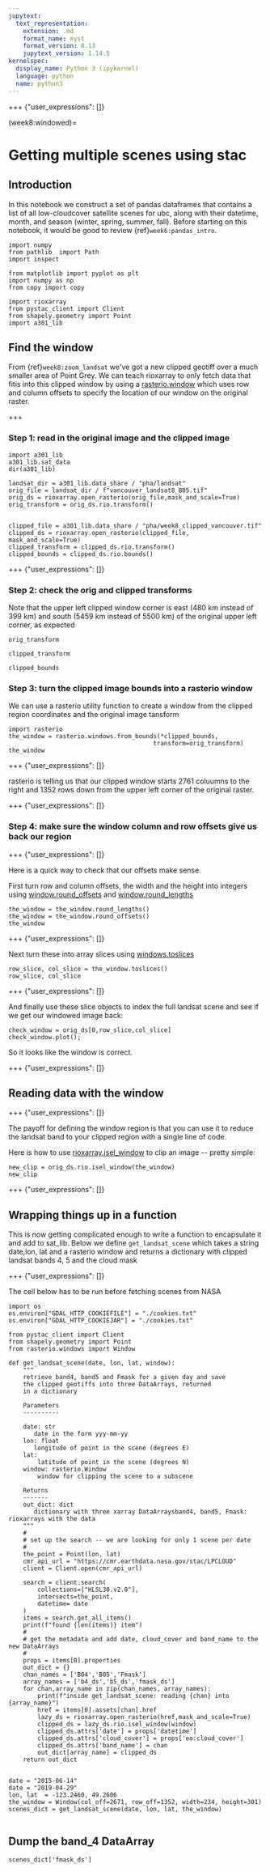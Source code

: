 ```yaml
---
jupytext:
  text_representation:
    extension: .md
    format_name: myst
    format_version: 0.13
    jupytext_version: 1.14.5
kernelspec:
  display_name: Python 3 (ipykernel)
  language: python
  name: python3
---
```


+++ {"user_expressions": []}

(week8:windowed)=
# Getting multiple scenes using stac

## Introduction

In this notebook we construct a set of pandas dataframes that contains a list
of all low-cloudcover satellite scenes for ubc, along with their datetime,
month, and season (winter, spring, summer, fall).  Before starting on this
notebook, it would be good to review {ref}`week6:pandas_intro`.

```{code-cell} ipython3
import numpy
from pathlib  import Path
import inspect

from matplotlib import pyplot as plt
import numpy as np
from copy import copy

import rioxarray
from pystac_client import Client
from shapely.geometry import Point
import a301_lib
```

## Find the window

From {ref}`week8:zoom_landsat` we've got a new clipped geotiff over a much smaller area of Point Grey.  We can teach rioxarray to only fetch data that fitis into this clipped
window by using a [rasterio.window](https://rasterio.readthedocs.io/en/latest/topics/windowed-rw.html) which uses row and column offsets to specify the location of our
window on the original raster.

+++

### Step 1: read in the original image and the clipped image

```{code-cell} ipython3
import a301_lib
a301_lib.sat_data
dir(a301_lib)
```

```{code-cell} ipython3
landsat_dir = a301_lib.data_share / "pha/landsat"
orig_file = landsat_dir / f"vancouver_landsat8_B05.tif"
orig_ds = rioxarray.open_rasterio(orig_file,mask_and_scale=True)
orig_transform = orig_ds.rio.transform()


clipped_file = a301_lib.data_share / "pha/week8_clipped_vancouver.tif"
clipped_ds = rioxarray.open_rasterio(clipped_file, mask_and_scale=True)
clipped_transform = clipped_ds.rio.transform()
clipped_bounds = clipped_ds.rio.bounds()
```

+++ {"user_expressions": []}

### Step 2: check the orig and clipped transforms

Note that the upper left clipped window corner is east (480 km  instead of 399 km)
and south (5459 km  instead of 5500 km) of the original upper left corner, as expected

```{code-cell} ipython3
orig_transform
```

```{code-cell} ipython3
clipped_transform
```

```{code-cell} ipython3
clipped_bounds
```

### Step 3: turn the clipped image bounds into a rasterio window

We can use a rasterio utility function to create a window from the clipped region coordinates
and the original image tansform

```{code-cell} ipython3
import rasterio
the_window = rasterio.windows.from_bounds(*clipped_bounds, 
                                        transform=orig_transform)
the_window
```

+++ {"user_expressions": []}

rasterio is telling us that our clipped window starts 2761 coluumns to the right
and 1352 rows down from the upper left corner of the original raster.

+++ {"user_expressions": []}

### Step 4: make sure the window column and row offsets give us back our region

+++ {"user_expressions": []}

Here is a quick way to check that our offsets make sense.

First turn row and column  offsets, the width and the height into integers using
[window.round_offsets](https://rasterio.readthedocs.io/en/latest/api/rasterio.windows.html#rasterio.windows.Window.round_offsets)
and [window.round_lengths](https://rasterio.readthedocs.io/en/latest/api/rasterio.windows.html#rasterio.windows.Window.round_lengths)

```{code-cell} ipython3
the_window = the_window.round_lengths()
the_window = the_window.round_offsets()
the_window
```

+++ {"user_expressions": []}

Next turn these into array slices using [windows.toslices](https://rasterio.readthedocs.io/en/latest/api/rasterio.windows.html#rasterio.windows.Window.toslices)

```{code-cell} ipython3
row_slice, col_slice = the_window.toslices()
row_slice, col_slice
```

+++ {"user_expressions": []}

And finally use these slice objects to index the full landsat scene and see if we get our windowed
image back:

```{code-cell} ipython3
check_window = orig_ds[0,row_slice,col_slice]
check_window.plot();
```

So it looks like the window is correct.

+++ {"user_expressions": []}

## Reading data with the window

+++ {"user_expressions": []}

The payoff for defining the window region is that you can use it to reduce the landsat band to your clipped region with a single line of code. 

Here is how to use [rioxarray.isel_window](https://corteva.github.io/rioxarray/html/rioxarray.html#rioxarray.rioxarray.XRasterBase.isel_window)
to clip an image -- pretty simple:

```{code-cell} ipython3
new_clip = orig_ds.rio.isel_window(the_window)
new_clip
```

+++ {"user_expressions": []}

## Wrapping things up in a function

This is now getting complicated enough to write a function to encapsulate it and add to sat_lib.
Below we define `get_landsat_scene` which takes a string date,lon, lat and a rasterio window
and returns a dictionary with clipped landsat bands 4, 5 and the cloud mask

+++ {"user_expressions": []}

The cell below has to be run before fetching scenes from NASA

```{code-cell} ipython3
import os
os.environ["GDAL_HTTP_COOKIEFILE"] = "./cookies.txt"
os.environ["GDAL_HTTP_COOKIEJAR"] = "./cookies.txt"
```

```{code-cell} ipython3
from pystac_client import Client
from shapely.geometry import Point
from rasterio.windows import Window

def get_landsat_scene(date, lon, lat, window):
    """
    retrieve band4, band5 and Fmask for a given day and save
    the clipped geotiffs into three DataArrays, returned
    in a dictionary
    
    Parameters
    ----------
    
    date: str
       date in the form yyy-mm-yy
    lon: float
       longitude of point in the scene (degrees E)
    lat: 
        latitude of point in the scene (degrees N)
    window: rasterio.Window
        window for clipping the scene to a subscene
  
    Returns
    -------
    out_dict: dict
       dictionary with three xarray DataArraysband4, band5, Fmask: rioxarrays with the data
    """
    #
    # set up the search -- we are looking for only 1 scene per date
    #
    the_point = Point(lon, lat)
    cmr_api_url = "https://cmr.earthdata.nasa.gov/stac/LPCLOUD"
    client = Client.open(cmr_api_url)
    
    search = client.search(
        collections=["HLSL30.v2.0"],
        intersects=the_point,
        datetime= date
    )
    items = search.get_all_items()
    print(f"found {len(items)} item")
    #
    # get the metadata and add date, cloud_cover and band_name to the new DataArrays
    #
    props = items[0].properties
    out_dict = {}
    chan_names = ['B04','B05','Fmask']
    array_names = ['b4_ds','b5_ds','fmask_ds']
    for chan,array_name in zip(chan_names, array_names):
        print(f"inside get_landsat_scene: reading {chan} into {array_name}")
        href = items[0].assets[chan].href
        lazy_ds = rioxarray.open_rasterio(href,mask_and_scale=True)
        clipped_ds = lazy_ds.rio.isel_window(window)
        clipped_ds.attrs['date'] = props['datetime']
        clipped_ds.attrs['cloud_cover'] = props['eo:cloud_cover']
        clipped_ds.attrs['band_name'] = chan
        out_dict[array_name] = clipped_ds
    return out_dict
    
    
date = "2015-06-14"
date = "2019-04-29"
lon, lat  = -123.2460, 49.2606
the_window = Window(col_off=2671, row_off=1352, width=234, height=301)
scenes_dict = get_landsat_scene(date, lon, lat, the_window)
    
```

## Dump the band_4 DataArray

```{code-cell} ipython3
scenes_dict['fmask_ds']
```
